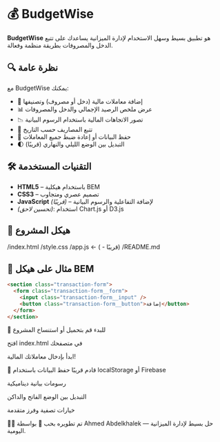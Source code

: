 # 💰 BudgetWise

**BudgetWise** هو تطبيق بسيط وسهل الاستخدام لإدارة الميزانية يساعدك على تتبع الدخل والمصروفات بطريقة منظمة وفعالة.

## 🔍 نظرة عامة

مع BudgetWise يمكنك:

- 🧾 إضافة معاملات مالية (دخل أو مصروف) وتصنيفها
- 📊 عرض ملخص الرصيد الإجمالي والدخل والمصروفات
- 📉 تصور الاتجاهات المالية باستخدام الرسوم البيانية
- 📅 تتبع المصاريف حسب التاريخ
- 💾 حفظ البيانات أو إعادة ضبط جميع المعاملات
- 🌓 التبديل بين الوضع الليلي والنهاري (قريبًا)

## 🛠 التقنيات المستخدمة

- **HTML5** – باستخدام هيكلية BEM
- **CSS3** – تصميم عصري ومتجاوب
- **JavaScript** _(قريبًا)_ – لإضافة التفاعلية والرسوم البيانية
- _(تحسين لاحق)_: استخدام Chart.js أو D3.js

## 📁 هيكل المشروع

/index.html
/style.css
/app.js ← ( - قريبًا)
/README.md

## 🧱 مثال على هيكل BEM

```html
<section class="transaction-form">
  <form class="transaction-form__form">
    <input class="transaction-form__input" />
    <button class="transaction-form__button">إضافة</button>
  </form>
</section>
```

🚀 للبدء
قم بتحميل أو استنساخ المشروع

افتح index.html في متصفحك

ابدأ بإدخال معاملاتك المالية!

📌 قادم قريبًا
حفظ البيانات باستخدام localStorage أو Firebase

رسومات بيانية ديناميكية

التبديل بين الوضع الفاتح والداكن

خيارات تصفية وفرز متقدمة

👨‍💻
تم تطويره بحب 💚 بواسطة Ahmed Abdelkhalek — حل بسيط لإدارة الميزانية اليومية.
